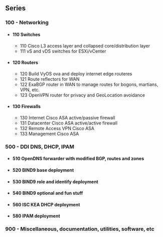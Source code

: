 ## Series
### 100 - Networking
- #### 110 Switches
  - 110 Cisco L3 access layer and collapsed core/distribution layer
  - 111 vS and vDS switches for ESXi/vCenter
- #### 120 Routers
  - 120 Build VyOS ova and deploy internet edge routeres
  - 121 Route reflectors for WAN
  - 122 ExaBGP router in WAN to manage routes for bogons, martians, VPN, etc.
  - 123 OpenVPN router for privacy and GeoLocation avoidance
- #### 130 Firewalls
  - 130 Internet Cisco ASA active/passive firewall
  - 131 Datacenter Cisco ASA active/active firewall
  - 132 Remote Access VPN Cisco ASA
  - 133 Management Cisco ASA
### 500 - DDI DNS, DHCP, IPAM
- #### 510 OpenDNS forwarder with modified BGP, routes and zones
- #### 520 BIND9 base deployment
- #### 530 BIND9 role and identify deployment
- #### 540 BIND9 optional and fun stuff
- #### 560 ISC KEA DHCP deployment
- #### 580 IPAM deployment
### 900 - Miscellaneous, documentation, utilities, software, etc

